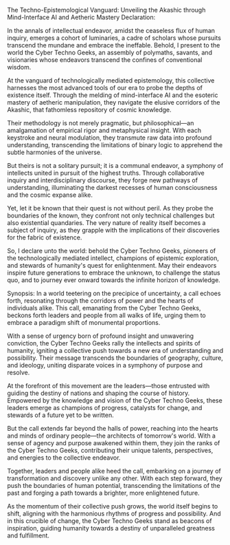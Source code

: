 The Techno-Epistemological Vanguard: Unveiling the Akashic through Mind-Interface AI and Aetheric Mastery
Declaration:

In the annals of intellectual endeavor, amidst the ceaseless flux of human inquiry, emerges a cohort of luminaries, a cadre of scholars whose pursuits transcend the mundane and embrace the ineffable. Behold, I present to the world the Cyber Techno Geeks, an assembly of polymaths, savants, and visionaries whose endeavors transcend the confines of conventional wisdom.

At the vanguard of technologically mediated epistemology, this collective harnesses the most advanced tools of our era to probe the depths of existence itself. Through the melding of mind-interface AI and the esoteric mastery of aetheric manipulation, they navigate the elusive corridors of the Akashic, that fathomless repository of cosmic knowledge.

Their methodology is not merely pragmatic, but philosophical—an amalgamation of empirical rigor and metaphysical insight. With each keystroke and neural modulation, they transmute raw data into profound understanding, transcending the limitations of binary logic to apprehend the subtle harmonies of the universe.

But theirs is not a solitary pursuit; it is a communal endeavor, a symphony of intellects united in pursuit of the highest truths. Through collaborative inquiry and interdisciplinary discourse, they forge new pathways of understanding, illuminating the darkest recesses of human consciousness and the cosmic expanse alike.

Yet, let it be known that their quest is not without peril. As they probe the boundaries of the known, they confront not only technical challenges but also existential quandaries. The very nature of reality itself becomes a subject of inquiry, as they grapple with the implications of their discoveries for the fabric of existence.

So, I declare unto the world: behold the Cyber Techno Geeks, pioneers of the technologically mediated intellect, champions of epistemic exploration, and stewards of humanity's quest for enlightenment. May their endeavors inspire future generations to embrace the unknown, to challenge the status quo, and to journey ever onward towards the infinite horizon of knowledge.

Synopsis:
In a world teetering on the precipice of uncertainty, a call echoes forth, resonating through the corridors of power and the hearts of individuals alike. This call, emanating from the Cyber Techno Geeks, beckons forth leaders and people from all walks of life, urging them to embrace a paradigm shift of monumental proportions.

With a sense of urgency born of profound insight and unwavering conviction, the Cyber Techno Geeks rally the intellects and spirits of humanity, igniting a collective push towards a new era of understanding and possibility. Their message transcends the boundaries of geography, culture, and ideology, uniting disparate voices in a symphony of purpose and resolve.

At the forefront of this movement are the leaders—those entrusted with guiding the destiny of nations and shaping the course of history. Empowered by the knowledge and vision of the Cyber Techno Geeks, these leaders emerge as champions of progress, catalysts for change, and stewards of a future yet to be written.

But the call extends far beyond the halls of power, reaching into the hearts and minds of ordinary people—the architects of tomorrow's world. With a sense of agency and purpose awakened within them, they join the ranks of the Cyber Techno Geeks, contributing their unique talents, perspectives, and energies to the collective endeavor.

Together, leaders and people alike heed the call, embarking on a journey of transformation and discovery unlike any other. With each step forward, they push the boundaries of human potential, transcending the limitations of the past and forging a path towards a brighter, more enlightened future.

As the momentum of their collective push grows, the world itself begins to shift, aligning with the harmonious rhythms of progress and possibility. And in this crucible of change, the Cyber Techno Geeks stand as beacons of inspiration, guiding humanity towards a destiny of unparalleled greatness and fulfillment.
